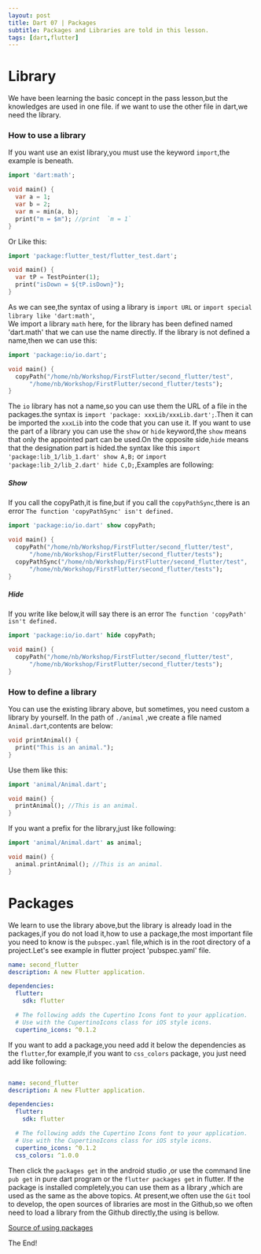 ```yaml
---
layout: post
title: Dart 07 | Packages
subtitle: Packages and Libraries are told in this lesson.
tags: [dart,flutter]
---
```

# Library
We have been learning the basic concept in the pass lesson,but the knowledges are used in one file. if we want to use the other file in dart,we need the library.
### How to use a library
If you want use an exist library,you must use the keyword  `import`,the example is beneath.
```dart
import 'dart:math';

void main() {
  var a = 1;
  var b = 2;
  var m = min(a, b);
  print("m = $m"); //print  `m = 1`
}

```
Or Like this:
```dart
import 'package:flutter_test/flutter_test.dart';

void main() {
  var tP = TestPointer(1);
  print("isDown = ${tP.isDown}");
}
```
As we can see,the syntax of using a library is `import URL` or `import special library like 'dart:math'`,         
We import a library `math` here, for the library has been defined named 'dart.math' that we can use the name directly. If the library is not defined a name,then we can use this:
```dart
import 'package:io/io.dart';

void main() {
  copyPath("/home/nb/Workshop/FirstFlutter/second_flutter/test",
      "/home/nb/Workshop/FirstFlutter/second_flutter/tests");
}

```
The `io` library has not a name,so you can use them the URL of a file in the packages.the syntax is `import 'package: xxxLib/xxxLib.dart';`.Then it can be imported the `xxxLib` into the code that you can use it.
If you want to use the part of a library you can use the `show` or `hide` keyword,the `show` means that only the appointed part can be used.On the opposite side,`hide` means that the designation part is hided.the syntax like this `import 'package:lib_1/lib_1.dart' show A,B;` or `import 'package:lib_2/lib_2.dart' hide C,D;`,Examples are following:

##### Show   
If you call the copyPath,it is fine,but if you call the `copyPathSync`,there is an error `The function 'copyPathSync' isn't defined.`

```dart
import 'package:io/io.dart' show copyPath;

void main() {
  copyPath("/home/nb/Workshop/FirstFlutter/second_flutter/test",
      "/home/nb/Workshop/FirstFlutter/second_flutter/tests");
  copyPathSync("/home/nb/Workshop/FirstFlutter/second_flutter/test",
      "/home/nb/Workshop/FirstFlutter/second_flutter/tests");
}
```

##### Hide   

If you write like below,it will say there is an error `The function 'copyPath' isn't defined.`

```dart
import 'package:io/io.dart' hide copyPath;

void main() {
  copyPath("/home/nb/Workshop/FirstFlutter/second_flutter/test",
      "/home/nb/Workshop/FirstFlutter/second_flutter/tests");
}
```
### How to define a library
You can use the existing library above, but sometimes, you need custom a library by yourself.
In the path of `./animal` ,we create a file named  `Animal.dart`,contents are below:
```dart
void printAnimal() {
  print("This is an animal.");
}
```
Use them like this:
```dart
import 'animal/Animal.dart';

void main() {
  printAnimal(); //This is an animal.
}
```
If you want a prefix for the library,just like following:
```dart
import 'animal/Animal.dart' as animal;

void main() {
  animal.printAnimal(); //This is an animal.
}
```

# Packages
We learn to use the library above,but the library is already load in the packages,if you do not load it,how to use a package,the most important file you need to know is the `pubspec.yaml` file,which is in the root directory of a project.Let's see example in flutter project 'pubspec.yaml' file.
```yaml
name: second_flutter
description: A new Flutter application.

dependencies:
  flutter:
    sdk: flutter

  # The following adds the Cupertino Icons font to your application.
  # Use with the CupertinoIcons class for iOS style icons.
  cupertino_icons: ^0.1.2

```
If you want to add a package,you need add it below the dependencies as the `flutter`,for example,if you want to `css_colors` package, you just need add like following:

```yaml

name: second_flutter
description: A new Flutter application.

dependencies:
  flutter:
    sdk: flutter

  # The following adds the Cupertino Icons font to your application.
  # Use with the CupertinoIcons class for iOS style icons.
  cupertino_icons: ^0.1.2
  css_colors: ^1.0.0

```
Then click the `packages get` in the android studio ,or use the command line `pub get` in pure dart program or  the `flutter packages get` in flutter. If the package is installed completely,you can use them as a library ,which are used as the same as the above topics.
At present,we often use the `Git` tool to develop, the open sources of libraries are most in the Github,so we often need to load a library from the Github directly,the using is bellow.

[Source of using packages](https://flutter.io/using-packages/)

The End!
